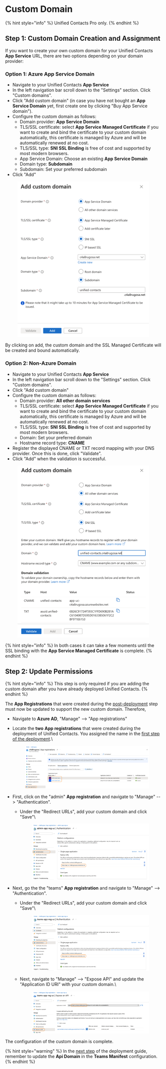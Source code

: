 # Custom Domain

{% hint style="info" %}
Unified Contacts Pro only.
{% endhint %}

## Step 1: Custom Domain Creation and Assignment

If you want to create your own custom domain for your Unified Contacts **App Service** URL, there are two options depending on your domain provider:

### **Option 1:** **Azure App Service Domain**

* Navigate to your Unified Contacts **App Service**
* In the left navigation bar scroll down to the "Settings" section. Click "Custom domains".
* Click "Add custom domain" (in case you have not bought an **App Service Domain** yet, first create one by clicking "Buy App Service domain").
* Configure the custom domain as follows:
  * Domain provider: **App Service Domain**
  * TLS/SSL certificate: select **App Service Managed Certificate** if you want to create and bind the certificate to your custom domain automatically, this certificate is managed by Azure and will be automatically renewed at no cost.
  * TLS/SSL type: **SNI SSL Binding** is free of cost and supported by most modern browsers.
  * App Service Domain: Choose an existing **App Service Domain**
  * Domain type: **Subdomain**
  * Subdomain: Set your preferred subdomain
* Click "Add"

<figure><img src="../.gitbook/assets/image (34) (1).png" alt=""><figcaption></figcaption></figure>

By clicking on add, the custom domain and the SSL Managed Certificate will be created and bound automatically.

### **Option 2: Non-Azure Domain**

* Navigate to your Unified Contacts **App Service**
* In the left navigation bar scroll down to the "Settings" section. Click "Custom domains".
* Click "Add custom domain"
* Configure the custom domain as follows:
  * Domain provider: **All other domain services**
  * TLS/SSL certificate: select **App Service Managed Certificate** if you want to create and bind the certificate to your custom domain automatically, this certificate is managed by Azure and will be automatically renewed at no cost.
  * TLS/SSL type: **SNI SSL Binding** is free of cost and supported by most modern browsers.
  * Domain: Set your preferred domain
  * Hostname record type: **CNAME**
* Register the displayed CNAME or TXT record mapping with your DNS provider. Once this is done, click "Validate".
* Click "Add" when the validation is successful.

<figure><img src="../.gitbook/assets/image (3) (1).png" alt=""><figcaption></figcaption></figure>

{% hint style="info" %}
In both cases it can take a few moments until the SSL binding with the **App Service Managed Certificate** is complete.
{% endhint %}

## Step 2: Update Permissions

{% hint style="info" %}
This step is only required if you are adding the custom domain after you have already deployed Unified Contacts.
{% endhint %}

The **App Registrations** that were created during the [post-deployment](../deployment/getting-started/unified-contacts-pro.md#step-2-perform-post-deployment-steps-permission-assignments) step must now be updated to support the new custom domain. Therefore,

* Navigate to **Azure AD**, "Manage" --> "App registrations"
*   Locate the **two** **App registrations** that were created during the deployment of Unified Contacts. You assigned the name in the [first step of the deployment](../deployment/getting-started/unified-contacts-pro.md#step-1-deploy-unified-contacts-pro-base-services).\


    <figure><img src="../.gitbook/assets/image (23) (1).png" alt=""><figcaption></figcaption></figure>
* First, click on the "admin" **App registration** and navigate to "Manage" --> "Authentication".
  *   Under the "Redirect URLs", add your custom domain and click "Save"\


      <figure><img src="../.gitbook/assets/image (19).png" alt=""><figcaption></figcaption></figure>
* Next, go the the "teams" **App registration** and navigate to "Manage" --> "Authentication".
  *   Under the "Redirect URLs", add your custom domain and click "Save"\


      <figure><img src="../.gitbook/assets/image (24) (1) (1).png" alt=""><figcaption></figcaption></figure>
  *   Next, navigate to "Manage" --> "Expose API" and update the "Application ID URI" with your custom domain.\


      <figure><img src="../.gitbook/assets/image (11) (1).png" alt=""><figcaption></figcaption></figure>

The configuration of the custom domain is complete.

{% hint style="warning" %}
In the [next step](../deployment/getting-started/unified-contacts-pro.md#step-4-add-unified-contacts-pro-to-your-app-store) of the deployment guide, remember to update the **Api Domain** in the **Teams Manifest** configuration.
{% endhint %}
